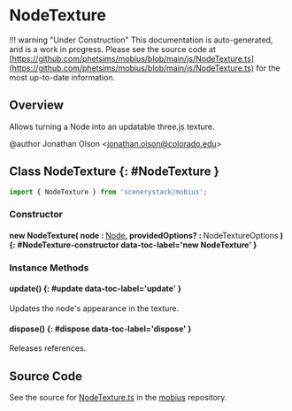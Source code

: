 # NodeTexture

!!! warning "Under Construction"
    This documentation is auto-generated, and is a work in progress. Please see the source code at
    [https://github.com/phetsims/mobius/blob/main/js/NodeTexture.ts](https://github.com/phetsims/mobius/blob/main/js/NodeTexture.ts) for the most up-to-date information.

## Overview

Allows turning a Node into an updatable three.js texture.

@author Jonathan Olson &lt;jonathan.olson@colorado.edu&gt;

## Class NodeTexture {: #NodeTexture }


```js
import { NodeTexture } from 'scenerystack/mobius';
```
### Constructor

#### new NodeTexture( node : <span style="font-weight: 400;">[Node](../scenery/Node.md)</span>, providedOptions? : <span style="font-weight: 400;">NodeTextureOptions</span> ) {: #NodeTexture-constructor data-toc-label='new NodeTexture' }

### Instance Methods

#### update() {: #update data-toc-label='update' }

Updates the node's appearance in the texture.

#### dispose() {: #dispose data-toc-label='dispose' }

Releases references.



## Source Code

See the source for [NodeTexture.ts](https://github.com/phetsims/mobius/blob/main/js/NodeTexture.ts) in the [mobius](https://github.com/phetsims/mobius) repository.

